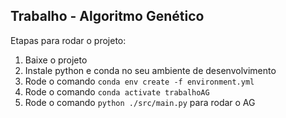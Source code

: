 ## Trabalho - Algoritmo Genético

Etapas para rodar o projeto:
1. Baixe o projeto
2. Instale python e conda no seu ambiente de desenvolvimento
3. Rode o comando `conda env create -f environment.yml`
4. Rode o comando `conda activate trabalhoAG`
5. Rode o comando `python ./src/main.py` para rodar o AG